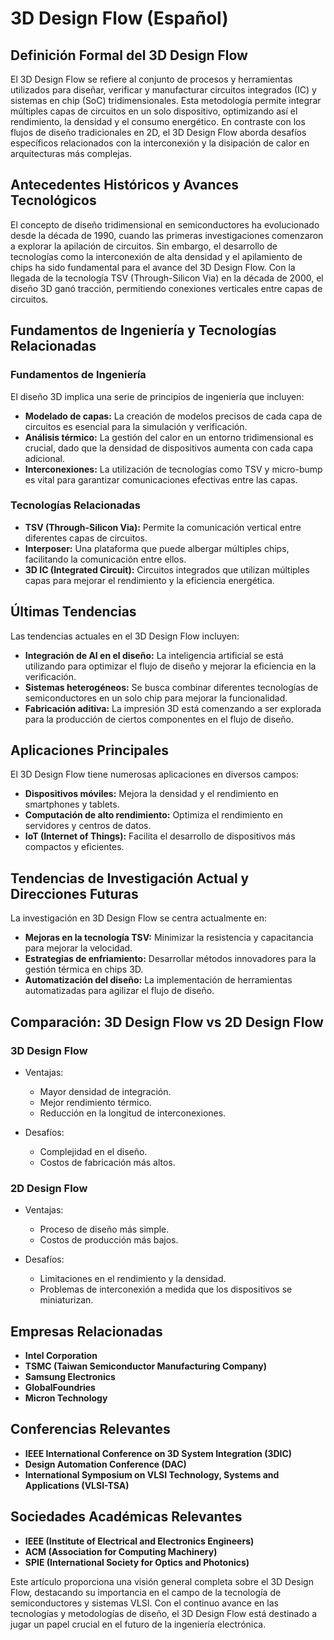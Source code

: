 # 3D Design Flow (Español)

## Definición Formal del 3D Design Flow

El 3D Design Flow se refiere al conjunto de procesos y herramientas utilizados para diseñar, verificar y manufacturar circuitos integrados (IC) y sistemas en chip (SoC) tridimensionales. Esta metodología permite integrar múltiples capas de circuitos en un solo dispositivo, optimizando así el rendimiento, la densidad y el consumo energético. En contraste con los flujos de diseño tradicionales en 2D, el 3D Design Flow aborda desafíos específicos relacionados con la interconexión y la disipación de calor en arquitecturas más complejas.

## Antecedentes Históricos y Avances Tecnológicos

El concepto de diseño tridimensional en semiconductores ha evolucionado desde la década de 1990, cuando las primeras investigaciones comenzaron a explorar la apilación de circuitos. Sin embargo, el desarrollo de tecnologías como la interconexión de alta densidad y el apilamiento de chips ha sido fundamental para el avance del 3D Design Flow. Con la llegada de la tecnología TSV (Through-Silicon Via) en la década de 2000, el diseño 3D ganó tracción, permitiendo conexiones verticales entre capas de circuitos.

## Fundamentos de Ingeniería y Tecnologías Relacionadas

### Fundamentos de Ingeniería

El diseño 3D implica una serie de principios de ingeniería que incluyen:

- **Modelado de capas:** La creación de modelos precisos de cada capa de circuitos es esencial para la simulación y verificación.
- **Análisis térmico:** La gestión del calor en un entorno tridimensional es crucial, dado que la densidad de dispositivos aumenta con cada capa adicional.
- **Interconexiones:** La utilización de tecnologías como TSV y micro-bump es vital para garantizar comunicaciones efectivas entre las capas.

### Tecnologías Relacionadas

- **TSV (Through-Silicon Via):** Permite la comunicación vertical entre diferentes capas de circuitos.
- **Interposer:** Una plataforma que puede albergar múltiples chips, facilitando la comunicación entre ellos.
- **3D IC (Integrated Circuit):** Circuitos integrados que utilizan múltiples capas para mejorar el rendimiento y la eficiencia energética.

## Últimas Tendencias

Las tendencias actuales en el 3D Design Flow incluyen:

- **Integración de AI en el diseño:** La inteligencia artificial se está utilizando para optimizar el flujo de diseño y mejorar la eficiencia en la verificación.
- **Sistemas heterogéneos:** Se busca combinar diferentes tecnologías de semiconductores en un solo chip para mejorar la funcionalidad.
- **Fabricación aditiva:** La impresión 3D está comenzando a ser explorada para la producción de ciertos componentes en el flujo de diseño.

## Aplicaciones Principales

El 3D Design Flow tiene numerosas aplicaciones en diversos campos:

- **Dispositivos móviles:** Mejora la densidad y el rendimiento en smartphones y tablets.
- **Computación de alto rendimiento:** Optimiza el rendimiento en servidores y centros de datos.
- **IoT (Internet of Things):** Facilita el desarrollo de dispositivos más compactos y eficientes.

## Tendencias de Investigación Actual y Direcciones Futuras

La investigación en 3D Design Flow se centra actualmente en:

- **Mejoras en la tecnología TSV:** Minimizar la resistencia y capacitancia para mejorar la velocidad.
- **Estrategias de enfriamiento:** Desarrollar métodos innovadores para la gestión térmica en chips 3D.
- **Automatización del diseño:** La implementación de herramientas automatizadas para agilizar el flujo de diseño.

## Comparación: 3D Design Flow vs 2D Design Flow

### 3D Design Flow

- Ventajas:
  - Mayor densidad de integración.
  - Mejor rendimiento térmico.
  - Reducción en la longitud de interconexiones.

- Desafíos:
  - Complejidad en el diseño.
  - Costos de fabricación más altos.

### 2D Design Flow

- Ventajas:
  - Proceso de diseño más simple.
  - Costos de producción más bajos.

- Desafíos:
  - Limitaciones en el rendimiento y la densidad.
  - Problemas de interconexión a medida que los dispositivos se miniaturizan.

## Empresas Relacionadas

- **Intel Corporation**
- **TSMC (Taiwan Semiconductor Manufacturing Company)**
- **Samsung Electronics**
- **GlobalFoundries**
- **Micron Technology**

## Conferencias Relevantes

- **IEEE International Conference on 3D System Integration (3DIC)**
- **Design Automation Conference (DAC)**
- **International Symposium on VLSI Technology, Systems and Applications (VLSI-TSA)**

## Sociedades Académicas Relevantes

- **IEEE (Institute of Electrical and Electronics Engineers)**
- **ACM (Association for Computing Machinery)**
- **SPIE (International Society for Optics and Photonics)**

Este artículo proporciona una visión general completa sobre el 3D Design Flow, destacando su importancia en el campo de la tecnología de semiconductores y sistemas VLSI. Con el continuo avance en las tecnologías y metodologías de diseño, el 3D Design Flow está destinado a jugar un papel crucial en el futuro de la ingeniería electrónica.